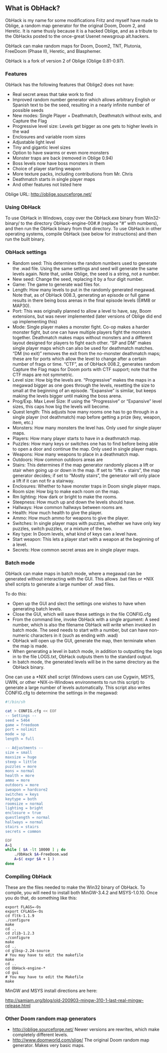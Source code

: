 ## What is ObHack?

ObHack is my name for some modifications Fritz and myself have made
to Oblige, a random map generator for the original Doom, Doom 2, and
Heretic. It is name thusly because it is a hacked Oblige, and as a tribute
to the ObHacks posted to the once-great Usenet newsgroup alt.hackers.

ObHack can make random maps for Doom, Doom2, TNT, Plutonia, FreeDoom (Phase 
II), Heretic, and Blasphemer. 

ObHack is a fork of version 2 of Oblige (Oblige 0.81-0.97). 

### Features

ObHack has the following features that Oblige2 does not have:

* Real secret areas that take work to find
* Improved random number generator which allows arbitrary English or 
  Spanish text to be the seed, resulting in a nearly infinite number of 
  possible seeds
* New modes: Single Player + Deathmatch, Deathmatch without exits, and 
  Capture the Flag
* Progressive level size: Levels get bigger as one gets to higher levels 
  in the wad
* Enclosures and variable room sizes
* Adjustable light level
* Tiny and gigantic level sizes
* Option to have swarms or even more monsters
* Monster traps are back (removed in Oblige 0.94)
* Boss levels now have boss monsters in them
* Choice of player starting weapon
* More texture packs, including contributions from Mr. Chris
* Deathmatch starts in single player maps
* And other features not listed here 

Oblige URL: http://oblige.sourceforge.net/

### Using ObHack

To use ObHack in Windows, copy over the ObHack.exe binary from Win32-binary/
to the directory ObHack-engine-00#.# (replace “#” with numbers), and then
run the ObHack binary from that directory. To use ObHack in other operating
systems, compile ObHack (see below for instructions) and then run the built
binary.

### ObHack settings

* Random seed: This determines the random numbers used to generate the 
  .wad file. Using the same settings and seed will generate the same
  levels again. Note that, unlike Oblige, the seed is a string, not a
  number.  
* New seed: Change the seed, replacing it by a four digit number.
* Game: The game to generate wad files for.
* Length: How many levels to put in the randomly generated megawad.  Note
  that, as of ObHack 008.3, generating an episode or full game results
  in there being boss arenas in the final episode levels (E#M8 or MAP30).
* Port: This was originally planned to allow a level to have, say, Boom
  extensions, but was never implemented (later versions of Oblige did end
  up implementing this)
* Mode: Single player makes a monster fight.  Co-op makes a harder monster
  fight, but one can have multiple players fight the monsters together.
  Deathmatch makes maps without monsters and a different layout designed
  for players to fight each other. “SP and DM” makes single player maps
  which can also be used for deathmatch matches.  “DM (no exit)” removes
  the exit from the no-monster deathmatch maps; these are for ports which
  allow the level to change after a certain number of frags or time.
  “CTF”, as of ObHack 008.2, generates random Capture the Flag maps for 
  Doom ports with CTF support; note that the CTF maps are not symmetric.
* Level size: How big the levels are. “Progressive” makes the maps in a
  megawad bigger as one goes through the levels, resetting the size to small
  at the beginning of an episode. “Expansive” is similar, but keeps making
  the levels bigger until making the boss arena.  
* Prog/Exp. Max Level Size: If using the “Progressive” or “Expansive” level
  sizes, this caps how big the levels will become.
* Quest length: This adjusts how many rooms one has to go through in a
  single player (not deathmatch) map before getting a prize (key, weapon, 
  item, etc.)  
* Monsters: How many monsters the level has.  Only used for single player
  maps.
* Players: How many player starts to have in a deathmatch map.
* Puzzles: How many keys or switches one has to find before being able to
  open a door and continue the map.  Only used in single player maps.
* Weapons: How many weapons to place in a deathmatch map.
* Outdoors: How common outdoors areas are
* Stairs: This determines if the map generator randomly places a lift or 
  stair when going up or down in the map.  If set to “lifts + stairs”, the
  map generator decides; if set to “Mostly stairs”, the generator will 
  only place a lift if it can not fir a stairway.
* Enclosures: Whether to have monster traps in Doom single player maps.
* Room size: How big to make each room on the map.  
* Rm lighting: How dark or bright to make the rooms.
* Steepness: How much up and down the levels should have.  
* Hallways: How common hallways between rooms are.
* Health: How much health to give the player.
* Ammo: How much ammo for weapons to give the player.
* Switches: In single player maps with puzzles, whether we have only key 
  puzzles, switch puzzles, or a mixture of the two.
* Key type: In Doom levels, what kind of keys can a level have.
* Start weapon: This lets a player start with a weapon at the beginning of
  a level.
* Secrets: How common secret areas are in single player maps.

### Batch mode

ObHack can make maps in batch mode, where a megawad can be generated
without interacting with the GUI.  This allows .bat files or *NIX shell
scripts to generate a large number of .wad files.

To do this:

* Open up the GUI and slect the settings one wishes to have when generating
  batch levels.
* Close the GUI, which will save these settings in the file CONFIG.cfg
* From the command line, invoke ObHack with a single argument: A seed
  number, which is also the filename ObHack will write when invoked in
  batch mode.  The seed needs to start with a number, but can have non-numeric
  characters in it (such as ending with .wad)
* ObHack will open up the GUI, generate the map, then terminate when the map 
  is made.
* When generating a level in batch mode, in addition to outputting 
  the logs in to the file LOGS.txt, ObHack outputs them to the 
  standard output.
* In batch mode, the generated levels will be in the same directory
  as the ObHack binary.

One can use a *NIX shell script (Windows users can use Cygwin, MSYS, 
UWIN, or other *NIX-in-Windows environments to run this script) to 
generate a large number of levels automatically.  This script also writes
CONFIG.cfg to determine the settings in the megawad:

```bash
#!/bin/sh

cat > CONFIG.cfg << EOF
-- Settings --
seed = 5464
game = freedoom
port = nolimit
mode = sp
length = full

-- Adjustments --
size = small
maxsize = huge
steep = little
puzzles = more
mons = normal
health = more
ammo = more
outdoors = more
iweapon = hardcore2
switches = keys
keytype = both
roomsize = normal
lighting = bright
enclosure = true
questlength = normal
hallways = normal
stairs = stairs
secrets = common

EOF
A=1
while [ $A -lt 10000 ] ; do
	./ObHack $A-FreeDoom.wad
	A=$( expr $A + 1 )
done
```

### Compiling ObHack

These are the files needed to make the Win32 binary of ObHack.  To compile, 
you will need to install both MinGW-3.4.2 and MSYS-1.0.10.  Once you do 
that, do something like this:

```
export FLAGS=-Os
export CFLAGS=-Os
cd fltk-1.1.9
./configure
make
cd ..
cd zlib-1.2.3
./configure
make
cd ..
cd glbsp-2.24-source
# You may have to edit the makefile
make
cd ..
cd ObHack-engine-*
cd gui
# You may have to edit the Makefile
make
```

MinGW and MSYS install directions are here:

http://samiam.org/blog/old-200903-mingw-310-1-last-real-mingw-release.html

### Other Doom random map generators

* http://oblige.sourceforge.net/ Newer versions are rewrites, which
  make completely different levels.
* http://www.doomworld.com/slige/ The original Doom random map generator.
  Makes very basic maps.

